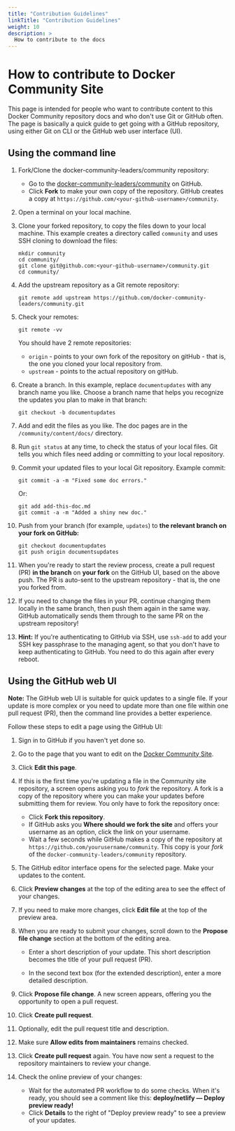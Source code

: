 ```yaml
---
title: "Contribution Guidelines"
linkTitle: "Contribution Guidelines"
weight: 10
description: >
  How to contribute to the docs
---
```



# How to contribute to Docker Community Site

This page is intended for people who want to contribute content to this Docker Community repository docs and who don't use Git or GitHub often. The page is basically a quick guide to get going with a GitHub repository, using either Git on CLI or the GitHub web user interface (UI).

## Using the command line


1. Fork/Clone the docker-community-leaders/community repository:

    * Go to the [docker-community-leaders/community](https://github.com/docker-community-leaders/community) on GitHub.
    * Click **Fork** to make your own copy of the repository. GitHub creates a 
      copy at `https://github.com/<your-github-username>/community`.

2. Open a terminal on your local machine.

3. Clone your forked repository, to copy the files down to your local machine.
  This example creates a directory called `community` and uses SSH cloning to
  download the files:

    ```
    mkdir community
    cd community/
    git clone git@github.com:<your-github-username>/community.git
    cd community/
    ```

1. Add the upstream repository as a Git remote repository:

    ```
    git remote add upstream https://github.com/docker-community-leaders/community.git
    ```

1. Check your remotes:

    ```
    git remote -vv
    ```

    You should have 2 remote repositories:

      -  `origin` - points to your own fork of the repository on gitHub -
         that is, the one you cloned your local repository from.
      -  `upstream` - points to the actual repository on gitHub.

1. Create a branch. In this example, replace `documentupdates` with any branch name
  you like. Choose a branch name that helps you recognize the updates you plan
  to make in that branch:

    ```
    git checkout -b documentupdates
    ```

1. Add and edit the files as you like. The doc pages are in the
  `/community/content/docs/` directory.

1. Run `git status` at any time, to check the status of your local files.
  Git tells you which files need adding or committing to your local repository.

1. Commit your updated files to your local Git repository. Example commit:

    ```
    git commit -a -m "Fixed some doc errors."
    ```

    Or:

    ```
    git add add-this-doc.md
    git commit -a -m "Added a shiny new doc."
    ```

1. Push from your branch (for example, `updates`) to **the relevant branch
  on your fork on GitHub:**

    ```
    git checkout documentupdates
    git push origin documentsupdates
    ```

1. When you're ready to start the review process, create a pull request (PR)
  **in the branch** on **your fork** on the GitHub UI, based on the above push.
  The PR is auto-sent to the upstream repository - that is, the one you forked 
  from.

1. If you need to change the files in your PR, continue changing them
  locally in the same branch, then push them again in the same way. GitHub
  automatically sends them through to the same PR on the upstream repository!

1. **Hint:** If you're authenticating to GitHub via SSH, use `ssh-add` to add
  your SSH key passphrase to the managing agent, so that you don't have to
  keep authenticating to GitHub. You need to do this again after every reboot.


## Using the GitHub web UI

**Note:** The GitHub web UI is suitable for quick updates to a single file. If
your update is more complex or you need to update more than one file within one
pull request (PR), then the command line provides a better experience.

Follow these steps to edit a page using the GitHub UI:

1. Sign in to GitHub if you haven't yet done so.

1. Go to the page that you want to edit on the
  [Docker Community Site](https://docker-community-leaders.github.io/community).

1. Click **Edit this page**.

1. If this is the first time you're updating a file in the Community
  site repository, a screen opens asking you to *fork* the repository. A
  fork is a copy of the repository where you can make your updates before
  submitting them for review. You only have to fork the repository once:

    * Click **Fork this repository**.
    * If GitHub asks you **Where should we fork the site** and offers your
      username as an option, click the link on your username.	
    * Wait a few seconds while GitHub makes a copy of the repository at	
     `https://github.com/yourusername/community`. This copy is your *fork*	
     of the `docker-community-leaders/community` repository.

1. The GitHub editor interface opens for the selected page.
  Make your updates to the content.

1. Click **Preview changes** at the top of the editing area to see the effect of your changes.

1. If you need to make more changes, click **Edit file** at the top of the preview area.

1. When you are ready to submit your changes, scroll down to the 
  **Propose file change**
   section at the bottom of the editing area.

      * Enter a short description of your update. This short description becomes the 
        title of your pull request (PR).

      * In the second text box (for the extended description), enter a more detailed
        description.

1. Click **Propose file change**. A new screen appears, offering you the 
  opportunity to open a pull request.

1. Click **Create pull request**. 

1. Optionally, edit the pull request title and description.

1. Make sure **Allow edits from maintainers** remains checked.

1. Click **Create pull request** again. You have now sent a request to the repository
  maintainers to review your change.

1. Check the online preview of your changes:

      * Wait for the automated PR workflow to do some checks. When it's ready,
        you should see a comment like this: **deploy/netlify — Deploy preview ready!**
      * Click **Details** to the right of "Deploy preview ready" to see a preview
        of your updates.







